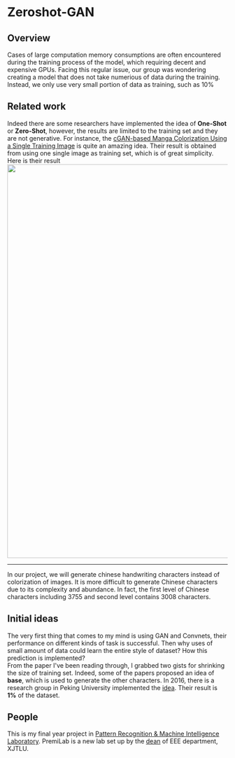 # Zeroshot-GAN

## Overview

Cases of large computation memory consumptions are often encountered during the training process of the model, which requiring decent and expensive GPUs. Facing this regular issue, our group was wondering creating a model that does not take numerious of data during the training. Instead, we only use very small portion of data as training, such as 10% 

## Related work

Indeed there are some researchers have implemented the idea of **One-Shot** or **Zero-Shot**, however, the results are limited to the training set and they are not generative. For instance, the [cGAN-based Manga Colorization Using a Single Training Image](https://arxiv.org/pdf/1706.06918.pdf) is quite an amazing idea. Their result is obtained from using one single image as training set, which is of great simplicity. Here is their result
<img src="https://raw.githubusercontent.com/LinkWoong/Zeroshot-GAN/master/image.png" width="900px"/>  


--------------------------------------------------

In our project, we will generate chinese handwriting characters instead of colorization of images. It is more difficult to generate Chinese characters due to its complexity and abundance. In fact, the first level of Chinese characters including 3755 and second level contains 3008 characters. 

## Initial ideas

The very first thing that comes to my mind is using GAN and Convnets, their performance on different kinds of task is successful. Then why uses of small amount of data could learn the entire style of dataset? How this prediction is implemented?   
From the paper I've been reading through, I grabbed two gists for shrinking the size of training set. Indeed, some of the papers proposed an idea of **base**, which is used to generate the other characters. In 2016, there is a research group in Peking University implemented the 
[idea](http://delivery.acm.org/10.1145/3010000/3005371/a12-lian.pdf?ip=180.208.58.161&id=3005371&acc=ACTIVE%20SERVICE&key=BF85BBA5741FDC6E%2E92C009F8922DF942%2E4D4702B0C3E38B35%2E4D4702B0C3E38B35&CFID=813028674&CFTOKEN=68050724&__acm__=1506257565_0edf6f4190f7286c1f0b75a64016bc48). Their result is **1%** of the dataset. 

## People

This is my final year project in [Pattern Recognition & Machine Intelligence Laboratory](http://www.premilab.com/). PremiLab is a new lab set up by the [dean](https://scholar.google.com.hk/citations?user=3l5B0joAAAAJ&hl=en) of EEE department, XJTLU.
